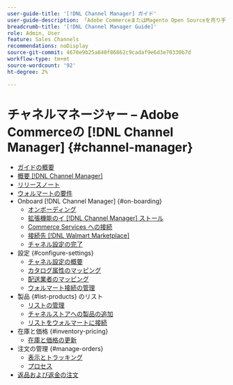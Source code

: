 ```yaml
---
user-guide-title: '[!DNL Channel Manager] ガイド'
user-guide-description: 「Adobe CommerceまたはMagento Open Sourceを売り手中央口座と統合することで、売り上げを伸ばし  [!DNL Walmart Marketplace]  顧客基盤を拡大します。」
breadcrumb-title: '[!DNL Channel Manager Guide]'
role: Admin, User
feature: Sales Channels
recommendations: noDisplay
source-git-commit: 4670e9b25a840f86862c9cadaf9e6d3e70330b7d
workflow-type: tm+mt
source-wordcount: '92'
ht-degree: 2%

---
```



# チャネルマネージャー – Adobe Commerceの [!DNL Channel Manager] {#channel-manager}

- [ガイドの概要](guide-overview.md)
- [概要  [!DNL Channel Manager]](overview.md)
- [リリースノート](release-notes.md)
- [ウォルマートの要件](walmart-requirements.md)
- Onboard [!DNL Channel Manager] {#on-boarding}
   - [オンボーディング](onboard.md)
   - [拡張機能のイ  [!DNL Channel Manager]  ストール](install.md)
   - [Commerce Services への接続](connect.md)
   - [接続先  [!DNL Walmart Marketplace]](connect-marketplace.md)
   - [チャネル設定の完了](complete-sales-channel-store-setup.md)
- 設定 {#configure-settings}
   - [チャネル設定の概要](settings-overview.md)
   - [カタログ属性のマッピング](map-catalog-attributes.md)
   - [配送業者のマッピング](map-shipping-carriers.md)
   - [ウォルマート接続の管理](manage-wmt-connection.md)
- 製品 {#list-products} のリスト
   - [リストの管理](manage-listings.md)
   - [チャネルストアへの製品の追加](add-products-to-channel-store.md)
   - [リストをウォルマートに接続](connect-listings-to-marketplace.md)
- 在庫と価格 {#inventory-pricing}
   - [在庫と価格の更新](inventory-and-price-updates.md)
- 注文の管理 {#manage-orders}
   - [表示とトラッキング](manage-orders.md)
   - [プロセス](process-orders.md)
- [返品および返金の注文](return-refund-orders.md)


